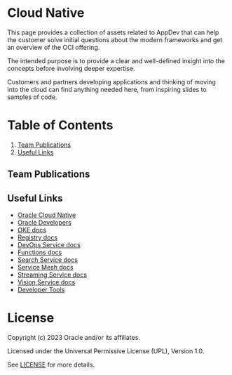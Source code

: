 # Cloud Native

This page provides a collection of assets related to AppDev that can help the customer solve initial questions about the modern frameworks and get an overview of the OCI offering.

The intended purpose is to provide a clear and well-defined insight into the concepts before involving deeper expertise.

Customers and partners developing applications and thinking of moving into the cloud can find anything needed here, from inspiring slides to samples of code.

# Table of Contents
 
1. [Team Publications](#team-publications)
2. [Useful Links](#useful-uinks)

## Team Publications

## Useful Links

- [Oracle Cloud Native](https://www.oracle.com/cloud/cloud-native/)
- [Oracle Developers](https://developer.oracle.com/)
- [OKE docs](https://docs.oracle.com/en-us/iaas/Content/ContEng/home.htm)
- [Registry docs](https://docs.oracle.com/en-us/iaas/Content/Registry/home.htm)
- [DevOps Service docs](https://docs.oracle.com/en-us/iaas/Content/devops/using/home.htm)
- [Functions docs](https://docs.oracle.com/en-us/iaas/Content/Functions/home.htm)
- [Search Service docs](https://docs.oracle.com/en-us/iaas/Content/search-opensearch/home.htm)
- [Service Mesh docs](https://docs.oracle.com/en-us/iaas/Content/service-mesh/home.htm)
- [Streaming Service docs](https://docs.oracle.com/en-us/iaas/Content/Streaming/home.htm)
- [Vision Service docs](https://docs.oracle.com/en-us/iaas/vision/vision/using/home.htm)
- [Developer Tools](https://docs.oracle.com/en-us/iaas/Content/devtoolshome.htm)


# License

Copyright (c) 2023 Oracle and/or its affiliates.

Licensed under the Universal Permissive License (UPL), Version 1.0.

See [LICENSE](https://github.com/oracle-devrel/technology-engineering/blob/folder-structure/LICENSE) for more details.
